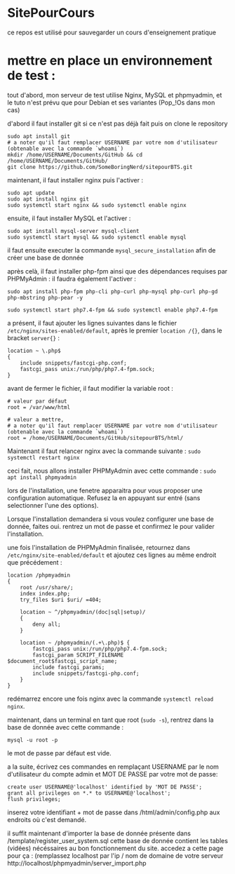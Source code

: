 # SitePourCours

ce repos est utilisé pour sauvegarder un cours d'enseignement pratique

# mettre en place un environnement de test :

tout d'abord, mon serveur de test utilise Nginx, MySQL et phpmyadmin, et le tuto n'est prévu que pour Debian et ses variantes (Pop_!Os dans mon cas)

d'abord il faut installer git si ce n'est pas déjà fait puis on clone le repository

```
sudo apt install git
# a noter qu'il faut remplacer USERNAME par votre nom d'utilisateur (obtenable avec la commande `whoami`)
mkdir /home/USERNAME/Documents/GitHub && cd /home/USERNAME/Documents/GitHub/
git clone https://github.com/SomeBoringNerd/sitepourBTS.git
```

maintenant, il faut installer nginx  puis l'activer :

```
sudo apt update
sudo apt install nginx git
sudo systemctl start nginx && sudo systemctl enable nginx
```

ensuite, il faut installer MySQL et l'activer : 

```
sudo apt install mysql-server mysql-client
sudo systemctl start mysql && sudo systemctl enable mysql
```

il faut ensuite executer la commande `mysql_secure_installation` afin de créer une base de donnée

après celà, il faut installer php-fpm ainsi que des dépendances requises par PHPMyAdmin :
il faudra également l'activer :
```
sudo apt install php-fpm php-cli php-curl php-mysql php-curl php-gd php-mbstring php-pear -y

sudo systemctl start php7.4-fpm && sudo systemctl enable php7.4-fpm
```

a présent, il faut ajouter les lignes suivantes dans le fichier `/etc/nginx/sites-enabled/default`, après le premier `location /{}`, dans le bracket `server{}` :

```
location ~ \.php$
{
    include snippets/fastcgi-php.conf;
    fastcgi_pass unix:/run/php/php7.4-fpm.sock;
}
```
avant de fermer le fichier, il faut modifier la variable root :

```
# valeur par défaut
root = /var/www/html

# valeur a mettre,
# a noter qu'il faut remplacer USERNAME par votre nom d'utilisateur (obtenable avec la commande `whoami`)
root = /home/USERNAME/Documents/GitHub/sitepourBTS/html/
```

Maintenant il faut relancer nginx avec la commande suivante :
`sudo systemctl restart nginx`

ceci fait, nous allons installer PHPMyAdmin avec cette commande :
`sudo apt install phpmyadmin`

lors de l'installation, une fenetre apparaitra pour vous proposer une configuration automatique. Refusez la en appuyant sur entré (sans selectionner l'une des options).

Lorsque l'installation demandera si vous voulez configurer une base de donnée, faites oui. rentrez un mot de passe et confirmez le pour valider l'installation.

une fois l'installation de PHPMyAdmin finalisée, retournez dans `/etc/nginx/site-enabled/default` et ajoutez ces lignes au même endroit que précédement :

```
location /phpmyadmin 
{
    root /usr/share/;
    index index.php;
    try_files $uri $uri/ =404;

    location ~ ^/phpmyadmin/(doc|sql|setup)/ 
    {
        deny all;
    }

    location ~ /phpmyadmin/(.+\.php)$ {
        fastcgi_pass unix:/run/php/php7.4-fpm.sock;
        fastcgi_param SCRIPT_FILENAME $document_root$fastcgi_script_name;
        include fastcgi_params;
        include snippets/fastcgi-php.conf;
    }
}
```

redémarrez encore une fois nginx avec la commande `systemctl reload nginx`.

maintenant, dans un terminal en tant que root (`sudo -s`), rentrez dans la base de donnée avec cette commande : 

`mysql -u root -p`

le mot de passe par défaut est vide.

a la suite, écrivez ces commandes en remplaçant USERNAME par le nom d'utilisateur du compte admin et MOT DE PASSE par votre mot de passe:

```
create user USERNAME@'localhost' identified by 'MOT DE PASSE';
grant all privileges on *.* to USERNAME@'localhost';
flush privileges;
```

inserez votre identifiant + mot de passe dans /html/admin/config.php aux endroits où c'est demandé.

il suffit maintenant d'importer la base de donnée présente dans /template/register_user_system.sql
cette base de donnée contient les tables (vidées) nécéssaires au bon fonctionnement du site.
accedez a cette page pour ça :
(remplassez localhost par l'ip / nom de domaine de votre serveur
http://localhost/phpmyadmin/server_import.php

